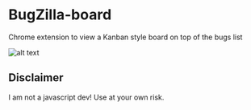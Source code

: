 # BugZilla-board
Chrome extension to view a Kanban style board on top of the bugs list

![alt text](https://raw.githubusercontent.com/bendl/bugzilla-board/master/doc/screenshot.JPG "Logo Title Text 1")

## Disclaimer
I am not a javascript dev! Use at your own risk.